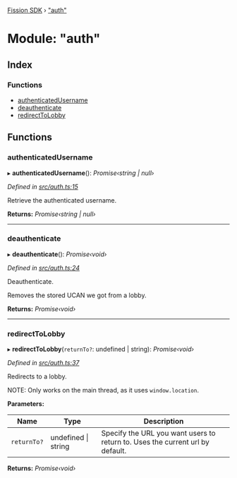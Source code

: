 [Fission SDK](../README.md) › ["auth"](_auth_.md)

# Module: "auth"

## Index

### Functions

* [authenticatedUsername](_auth_.md#authenticatedusername)
* [deauthenticate](_auth_.md#deauthenticate)
* [redirectToLobby](_auth_.md#redirecttolobby)

## Functions

###  authenticatedUsername

▸ **authenticatedUsername**(): *Promise‹string | null›*

*Defined in [src/auth.ts:15](https://github.com/fission-suite/ts-sdk/blob/ef36578/src/auth.ts#L15)*

Retrieve the authenticated username.

**Returns:** *Promise‹string | null›*

___

###  deauthenticate

▸ **deauthenticate**(): *Promise‹void›*

*Defined in [src/auth.ts:24](https://github.com/fission-suite/ts-sdk/blob/ef36578/src/auth.ts#L24)*

Deauthenticate.

Removes the stored UCAN we got from a lobby.

**Returns:** *Promise‹void›*

___

###  redirectToLobby

▸ **redirectToLobby**(`returnTo?`: undefined | string): *Promise‹void›*

*Defined in [src/auth.ts:37](https://github.com/fission-suite/ts-sdk/blob/ef36578/src/auth.ts#L37)*

Redirects to a lobby.

NOTE: Only works on the main thread, as it uses `window.location`.

**Parameters:**

Name | Type | Description |
------ | ------ | ------ |
`returnTo?` | undefined &#124; string | Specify the URL you want users to return to.                 Uses the current url by default.  |

**Returns:** *Promise‹void›*

